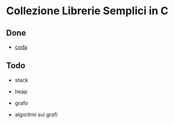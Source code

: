 Collezione Librerie Semplici in C
======================

Done
---------------

* [coda](http://it.wikipedia.org/wiki/Coda_%28informatica%29)

Todo
-----

* stack
* heap
* grafo

* algoritmi sui grafi

